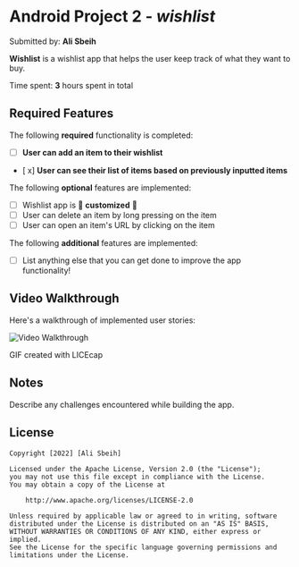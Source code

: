 # Android Project 2 - *wishlist*

Submitted by: **Ali Sbeih**

**Wishlist** is a wishlist app that helps the user keep track of what they want to buy.

Time spent: **3** hours spent in total

## Required Features

The following **required** functionality is completed:

- [ ] **User can add an item to their wishlist**
- [ x] **User can see their list of items based on previously inputted items**

The following **optional** features are implemented:

- [ ] Wishlist app is 🎨 **customized** 🎨
- [ ] User can delete an item by long pressing on the item
- [ ] User can open an item's URL by clicking on the item

The following **additional** features are implemented:

* [ ] List anything else that you can get done to improve the app functionality!

## Video Walkthrough

Here's a walkthrough of implemented user stories:

<img src='![wishlist walkthrough](https://user-images.githubusercontent.com/99061775/192080692-84725bd2-a07d-424f-9a39-f82680495acd.gif)
' title='Video Walkthrough' width='' alt='Video Walkthrough' />


GIF created with LICEcap 

## Notes

Describe any challenges encountered while building the app.

## License

    Copyright [2022] [Ali Sbeih]

    Licensed under the Apache License, Version 2.0 (the "License");
    you may not use this file except in compliance with the License.
    You may obtain a copy of the License at

        http://www.apache.org/licenses/LICENSE-2.0

    Unless required by applicable law or agreed to in writing, software
    distributed under the License is distributed on an "AS IS" BASIS,
    WITHOUT WARRANTIES OR CONDITIONS OF ANY KIND, either express or implied.
    See the License for the specific language governing permissions and
    limitations under the License.
